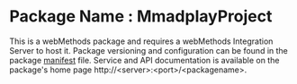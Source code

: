 # Package Name : MmadplayProject
This is a webMethods package and requires a webMethods Integration Server to host it. Package versioning and configuration can be found in the package [manifest](./MmadplayProject/manifest.v3) file. Service and API documentation is available on the package's home page http://&lt;server&gt;:&lt;port&gt;/&lt;packagename>.